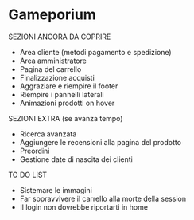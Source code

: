 # Gameporium

SEZIONI ANCORA DA COPRIRE
- Area cliente (metodi pagamento e spedizione)
- Area amministratore
- Pagina del carrello
- Finalizzazione acquisti
- Aggraziare e riempire il footer
- Riempire i pannelli laterali
- Animazioni prodotti on hover

SEZIONI EXTRA (se avanza tempo)
- Ricerca avanzata
- Aggiungere le recensioni alla pagina del prodotto
- Preordini
- Gestione date di nascita dei clienti

TO DO LIST
- Sistemare le immagini
- Far sopravvivere il carrello alla morte della session
- Il login non dovrebbe riportarti in home
